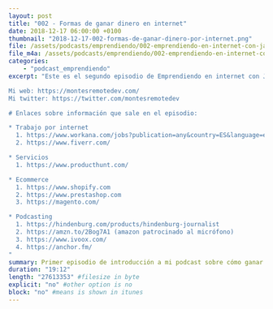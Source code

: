```yaml
---
layout: post
title: "002 - Formas de ganar dinero en internet"
date: 2018-12-17 06:00:00 +0100
thumbnail: "2018-12-17-002-formas-de-ganar-dinero-por-internet.png"
file: /assets/podcasts/emprendiendo/002-emprendiendo-en-internet-con-javier-montes--formas-de-ganar-dinero-en-internet.mp3
file_m4a: /assets/podcasts/emprendiendo/002-emprendiendo-en-internet-con-javier-montes--formas-de-ganar-dinero-en-internet.m4a
categories:
    - "podcast_emprendiendo"
excerpt: "Este es el segundo episodio de Emprendiendo en internet con Javier Montes, os hablaré sobre las formas más habituales de ganar dinero en internet y en la segunda parte del programa comenzaré con la sección de mis avances que hoy consistirá en explicaros cómo empecé este podcast y cómo podéis hacerlo vosotros.

Mi web: https://montesremotedev.com/
Mi twitter: https://twitter.com/montesremotedev

# Enlaces sobre información que sale en el episodio:

* Trabajo por internet
  1. https://www.workana.com/jobs?publication=any&country=ES&language=es
  2. https://www.fiverr.com/

* Servicios
  1. https://www.producthunt.com/

* Ecommerce
  1. https://www.shopify.com
  2. https://www.prestashop.com
  3. https://magento.com/

* Podcasting
  1. https://hindenburg.com/products/hindenburg-journalist
  2. https://amzn.to/2Bog7A1 (amazon patrocinado al micrófono)
  3. https://www.ivoox.com/
  4. https://anchor.fm/
"
summary: Primer episodio de introducción a mi podcast sobre cómo ganar dinero en internet.
duration: "19:12"
length: "27613353" #filesize in byte
explicit: "no" #other option is no
block: "no" #means is shown in itunes
---
```

